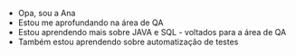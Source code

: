 - Opa, sou a Ana
- Estou me aprofundando na área de QA
- Estou aprendendo mais sobre JAVA e SQL - voltados para a área de QA
- Também estou aprendendo sobre automatização de testes

<!---
akzarin/akzarin is a ✨ special ✨ repository because its `README.md` (this file) appears on your GitHub profile.
You can click the Preview link to take a look at your changes.
--->
